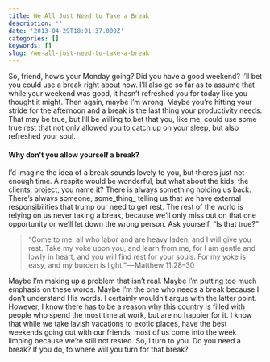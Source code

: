 ```yaml
---
title: We All Just Need to Take a Break
description: ''
date: '2013-04-29T18:01:37.000Z'
categories: []
keywords: []
slug: /we-all-just-need-to-take-a-break
---
```


So, friend, how’s your Monday going? Did you have a good weekend? I’ll bet you could use a break right about now. I’ll also go so far as to assume that while your weekend was good, it hasn’t refreshed you for today like you thought it might. Then again, maybe I’m wrong. Maybe you’re hitting your stride for the afternoon and a break is the last thing your productivity needs. That may be true, but I’ll be willing to bet that you, like me, could use some true rest that not only allowed you to catch up on your sleep, but also refreshed your soul.

#### Why don’t you allow yourself a break?

I’d imagine the idea of a break sounds lovely to you, but there’s just not enough time. A respite would be wonderful, but what about the kids, the clients, project, you name it? There is always something holding us back. There’s always someone, some_thing_ telling us that we have external responsibilities that trump our need to get rest. The rest of the world is relying on us never taking a break, because we’ll only miss out on that one opportunity or we’ll let down the wrong person. Ask yourself, “Is that true?”

> “Come to me, all who labor and are heavy laden, and I will give you rest. Take my yoke upon you, and learn from me, for I am gentle and lowly in heart, and you will find rest for your souls. For my yoke is easy, and my burden is light.” — Matthew 11:28–30

Maybe I’m making up a problem that isn’t real. Maybe I’m putting too much emphasis on these words. Maybe I’m the one who needs a break because I don’t understand His words. I certainly wouldn’t argue with the latter point. However, I know there has to be a reason why this country is filled with people who spend the most time at work, but are no happier for it. I know that while we take lavish vacations to exotic places, have the best weekends going out with our friends, most of us come into the week limping because we’re still not rested. So, I turn to you. Do you need a break? If you do, to where will you turn for that break?